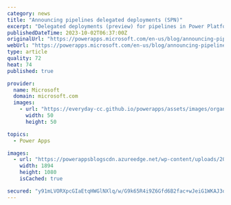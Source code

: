 ```yaml
---
category: news
title: "Announcing pipelines delegated deployments (SPN)"
excerpt: "Delegated deployments (preview) for pipelines in Power Platform empowers makers to deploy their business solutions without needing elevated permissions in target environments (like production).  Admins can rest assure their production data and application assets are protected and compliant with organizational"
publishedDateTime: 2023-10-02T06:37:00Z
originalUrl: "https://powerapps.microsoft.com/en-us/blog/announcing-pipelines-delegated-deployments-spn/"
webUrl: "https://powerapps.microsoft.com/en-us/blog/announcing-pipelines-delegated-deployments-spn/"
type: article
quality: 72
heat: 74
published: true

provider:
  name: Microsoft
  domain: microsoft.com
  images:
    - url: "https://everyday-cc.github.io/powerapps/assets/images/organizations/microsoft.com-50x50.jpg"
      width: 50
      height: 50

topics:
  - Power Apps

images:
  - url: "https://powerappsblogscdn.azureedge.net/wp-content/uploads/2023/10/Delegated-Deployments-Blogv3.gif"
    width: 1894
    height: 1080
    isCached: true

secured: "y91mLVORXpcGIaEtqHWGlNXlq/w/G9k65R4i9Z6Gfd6B2fac+wJeiG1WKAJ3oxkdk6w7MkYUUeaPvHisYfubaMZmh6C6Uf/zttceR24sGY/a1o9haMEeRyz6UBEKfpfep1JIfCZA+WoOXaE+lWYp0nW0eAAT9bJHm/l/ZNDa0rULl4M+L0gjnjsXVEiXE3W07rSU1TJa/nyVmQ/4Dw7JP+Z4M+l+HVNZEyCmNMKQZOwDffHpgwsz7st5UFSX97GJnrGCgk/zpuGPN2Ur0HqSi0uFTyV058hSl6Qxl3bQuqpTDX47bkA5jiWVu92AprCetxrJc9r7q192Gxvyewy+6MBEi0SNQ7lLDDTRjU391NM=;ad3kWlCBPj5NjcKB5FPHqQ=="
---
```


